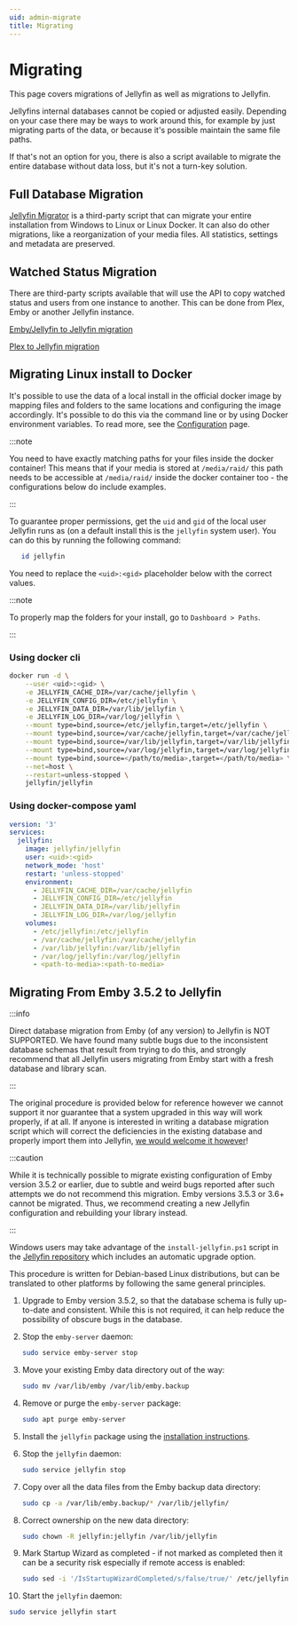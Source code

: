 ```yaml
---
uid: admin-migrate
title: Migrating
---
```


# Migrating

This page covers migrations of Jellyfin as well as migrations to Jellyfin.

Jellyfins internal databases cannot be copied or adjusted easily. Depending on your case there may be ways to work around this, for example by just migrating parts of the data, or because it's possible maintain the same file paths.

If that's not an option for you, there is also a script available to migrate the entire database without data loss, but it's not a turn-key solution.

## Full Database Migration

[Jellyfin Migrator](https://github.com/MMMZZZZ/Jellyfin-Migrator) is a third-party script that can migrate your entire installation from Windows to Linux or Linux Docker. It can also do other migrations, like a reorganization of your media files. All statistics, settings and metadata are preserved.

## Watched Status Migration

There are third-party scripts available that will use the API to copy watched status and users from one instance to another.
This can be done from Plex, Emby or another Jellyfin instance.

[Emby/Jellyfin to Jellyfin migration](https://github.com/CobayeGunther/Emby2Jelly)

[Plex to Jellyfin migration](https://github.com/wilmardo/migrate-plex-to-jellyfin)

## Migrating Linux install to Docker

It's possible to use the data of a local install in the official docker image by mapping files and folders to the same locations and configuring the image accordingly. It's possible to do this via the command line or by using Docker environment variables. To read more, see the [Configuration](/docs/general/administration/configuration) page.

:::note

You need to have exactly matching paths for your files inside the docker container!
This means that if your media is stored at `/media/raid/` this path needs to be accessible at `/media/raid/` inside the docker container too - the configurations below do include examples.

:::

To guarantee proper permissions, get the `uid` and `gid` of the local user Jellyfin runs as (on a default install this is the `jellyfin` system user).
You can do this by running the following command:

```sh
   id jellyfin
```

You need to replace the `<uid>:<gid>` placeholder below with the correct values.

:::note

To properly map the folders for your install, go to `Dashboard > Paths`.

:::

### Using docker cli

```sh
docker run -d \
    --user <uid>:<gid> \
    -e JELLYFIN_CACHE_DIR=/var/cache/jellyfin \
    -e JELLYFIN_CONFIG_DIR=/etc/jellyfin \
    -e JELLYFIN_DATA_DIR=/var/lib/jellyfin \
    -e JELLYFIN_LOG_DIR=/var/log/jellyfin \
    --mount type=bind,source=/etc/jellyfin,target=/etc/jellyfin \
    --mount type=bind,source=/var/cache/jellyfin,target=/var/cache/jellyfin \
    --mount type=bind,source=/var/lib/jellyfin,target=/var/lib/jellyfin \
    --mount type=bind,source=/var/log/jellyfin,target=/var/log/jellyfin \
    --mount type=bind,source=</path/to/media>,target=</path/to/media> \
    --net=host \
    --restart=unless-stopped \
    jellyfin/jellyfin
```

### Using docker-compose yaml

```yml
version: '3'
services:
  jellyfin:
    image: jellyfin/jellyfin
    user: <uid>:<gid>
    network_mode: 'host'
    restart: 'unless-stopped'
    environment:
      - JELLYFIN_CACHE_DIR=/var/cache/jellyfin
      - JELLYFIN_CONFIG_DIR=/etc/jellyfin
      - JELLYFIN_DATA_DIR=/var/lib/jellyfin
      - JELLYFIN_LOG_DIR=/var/log/jellyfin
    volumes:
      - /etc/jellyfin:/etc/jellyfin
      - /var/cache/jellyfin:/var/cache/jellyfin
      - /var/lib/jellyfin:/var/lib/jellyfin
      - /var/log/jellyfin:/var/log/jellyfin
      - <path-to-media>:<path-to-media>
```

## Migrating From Emby 3.5.2 to Jellyfin

:::info

Direct database migration from Emby (of any version) to Jellyfin is NOT SUPPORTED.
We have found many subtle bugs due to the inconsistent database schemas that result from trying to do this, and strongly recommend that all Jellyfin users migrating from Emby start with a fresh database and library scan.

:::

The original procedure is provided below for reference however we cannot support it nor guarantee that a system upgraded in this way will work properly, if at all.
If anyone is interested in writing a database migration script which will correct the deficiencies in the existing database and properly import them into Jellyfin, [we would welcome it however](/docs/general/contributing)!

:::caution

While it is technically possible to migrate existing configuration of Emby version 3.5.2 or earlier, due to subtle and weird bugs reported after such attempts we do not recommend this migration.
Emby versions 3.5.3 or 3.6+ cannot be migrated.
Thus, we recommend creating a new Jellyfin configuration and rebuilding your library instead.

:::

Windows users may take advantage of the `install-jellyfin.ps1` script in the [Jellyfin repository](https://github.com/jellyfin/jellyfin) which includes an automatic upgrade option.

This procedure is written for Debian-based Linux distributions, but can be translated to other platforms by following the same general principles.

1. Upgrade to Emby version 3.5.2, so that the database schema is fully up-to-date and consistent.
   While this is not required, it can help reduce the possibility of obscure bugs in the database.

2. Stop the `emby-server` daemon:

   ```sh
   sudo service emby-server stop
   ```

3. Move your existing Emby data directory out of the way:

   ```sh
   sudo mv /var/lib/emby /var/lib/emby.backup
   ```

4. Remove or purge the `emby-server` package:

   ```sh
   sudo apt purge emby-server
   ```

5. Install the `jellyfin` package using the [installation instructions](/docs/general/administration/installing).

6. Stop the `jellyfin` daemon:

   ```sh
   sudo service jellyfin stop
   ```

7. Copy over all the data files from the Emby backup data directory:

   ```sh
   sudo cp -a /var/lib/emby.backup/* /var/lib/jellyfin/
   ```

8. Correct ownership on the new data directory:

   ```sh
   sudo chown -R jellyfin:jellyfin /var/lib/jellyfin
   ```

9. Mark Startup Wizard as completed - if not marked as completed then it can be a security risk especially if remote access is enabled:

   ```sh
   sudo sed -i '/IsStartupWizardCompleted/s/false/true/' /etc/jellyfin/system.xml
   ```

10. Start the `jellyfin` daemon:

```sh
sudo service jellyfin start
```

